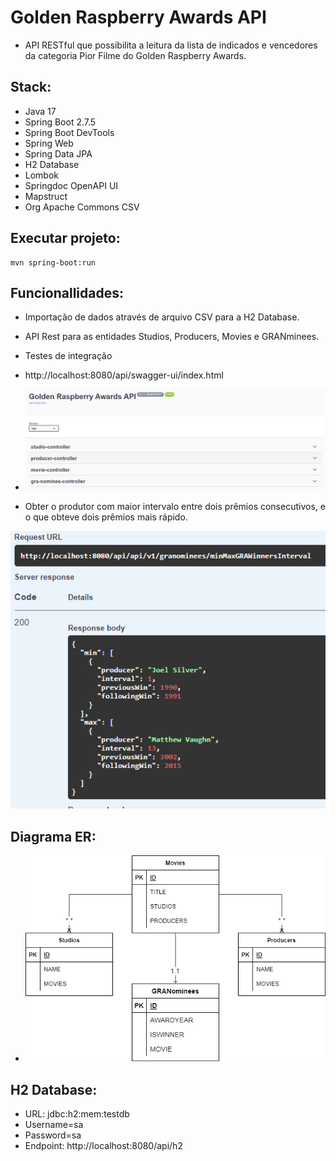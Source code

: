 # Golden Raspberry Awards API

- API RESTful que possibilita a leitura da lista de indicados e vencedores
da categoria Pior Filme do Golden Raspberry Awards.

## Stack:
- Java 17
- Spring Boot 2.7.5
- Spring Boot DevTools
- Spring Web
- Spring Data JPA
- H2 Database
- Lombok
- Springdoc OpenAPI UI
- Mapstruct
- Org Apache Commons CSV

## Executar projeto:
```console
mvn spring-boot:run
``` 
## Funcionallidades:
- Importação de dados através de arquivo CSV para a H2 Database.
- API Rest para as entidades Studios, Producers, Movies e GRANminees.
- Testes de integração
- http://localhost:8080/api/swagger-ui/index.html
- <img alt="Golden Raspberry Awards API" title="Bethehero" src=".github/GRA_API.png"/>

- Obter o produtor com maior intervalo entre dois prêmios consecutivos, e o que obteve dois prêmios mais rápido.
<img alt="GRA Min Max" title="Bethehero" src=".github/GRA_WINNERS_MIN_MAX.png"/>

## Diagrama ER:
- <img alt="Diagrama ER" title="Bethehero" src=".github/DIAGRAMA.png"/>

## H2 Database:
- URL: jdbc:h2:mem:testdb   
- Username=sa
- Password=sa
- Endpoint: http://localhost:8080/api/h2

